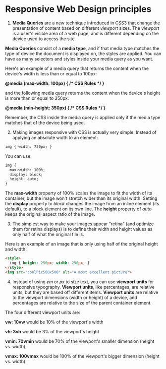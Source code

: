 # Responsive Web Design principles

1. __Media Queries__ are a new technique introduced in CSS3 that change the presentation of content based on different _viewport_ sizes. The _viewport_ is a user's visible area of a web page, and is different depending on the device used to access the site.

__Media Queries__ consist of a __media type__, and if that media type matches the type of device the document is displayed on, the styles are applied. You can have as many selectors and styles inside your media query as you want.

Here's an example of a media query that returns the content when the device's width is less than or equal to 100px:

__@media (max-width: 100px) { /* CSS Rules */ }__

and the following media query returns the content when the device's height is more than or equal to 350px:

__@media (min-height: 350px) { /* CSS Rules */ }__

Remember, the CSS inside the media query is applied only if the media type matches that of the device being used.


2. Making images responsive with CSS is actually very simple. Instead of applying an absolute width to an element:

```html
img { width: 720px; }
```

You can use:

```html
img {
  max-width: 100%;
  display: block;
  height: auto;
}
```

The __max-width__ property of 100% scales the image to fit the width of its container, but the image won't stretch wider than its original width. Setting the __display__ property to _block_ changes the image from an inline element (its default), to a block element on its own line. The __height__ property of _auto_ keeps the original aspect ratio of the image.


3. The simplest way to make your images appear "retina" (and optimize them for retina displays) is to define their width and height values as only half of what the original file is.

Here is an example of an image that is only using half of the original height and width:

```html
<style>
  img { height: 250px; width: 250px; }
</style>
<img src="coolPic500x500" alt="A most excellent picture">
```

4. Instead of using _em_ or _px_ to size text, you can use __viewport units__ for responsive typography. __Viewport units__, like percentages, are relative units, but they are based off different items. __Viewport units__ are relative to the viewport dimensions (width or height) of a device, and percentages are relative to the size of the parent container element.

The four different viewport units are:

__vw: 10vw__ would be 10% of the viewport's width

__vh: 3vh__ would be 3% of the viewport's height

__vmin: 70vmin__ would be 70% of the viewport's smaller dimension (height vs. width)

__vmax: 100vmax__ would be 100% of the viewport's bigger dimension (height vs. width)

